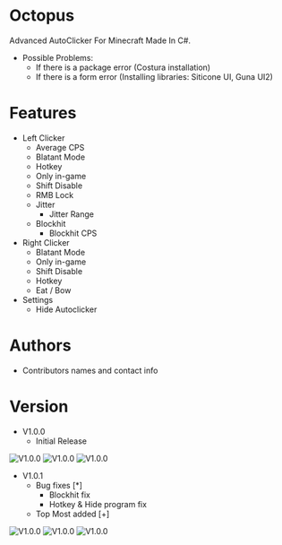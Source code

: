# Octopus
Advanced AutoClicker For Minecraft Made In C#.
- Possible Problems:
  - If there is a package error (Costura installation)
  - If there is a form error (Installing libraries: Siticone UI, Guna UI2)
# Features
- Left Clicker
  - Average CPS
  - Blatant Mode
  - Hotkey
  - Only in-game
  - Shift Disable
  - RMB Lock
  - Jitter
    - Jitter Range
  - Blockhit
     - Blockhit CPS
- Right Clicker
  - Blatant Mode
  - Only in-game
  - Shift Disable
  - Hotkey
  - Eat / Bow
- Settings
  - Hide Autoclicker
# Authors
- Contributors names and contact info
# Version
- V1.0.0
   - Initial Release

![V1.0.0](https://i.ibb.co/dkCn6y2/image.png)
![V1.0.0](https://i.ibb.co/qFyY0mh/image.png)
![V1.0.0](https://i.ibb.co/drHLQjQ/image.png)
- V1.0.1
   - Bug fixes [*]
     - Blockhit fix
     - Hotkey & Hide program fix
   - Top Most added [+]

![V1.0.0](https://i.ibb.co/dkCn6y2/image.png)
![V1.0.0](https://i.ibb.co/qFyY0mh/image.png)
![V1.0.0](https://i.ibb.co/xqrwdgf/image.png)


  
